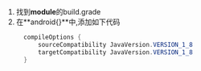 1. 找到**module**的build.grade
2. 在**android{}**中,添加如下代码
      ``` java
        compileOptions {
            sourceCompatibility JavaVersion.VERSION_1_8
            targetCompatibility JavaVersion.VERSION_1_8
        }
	    